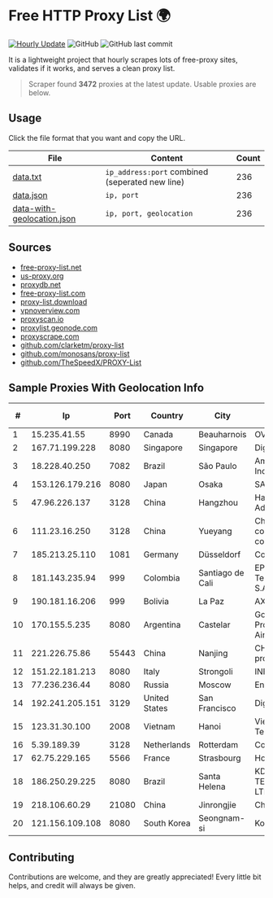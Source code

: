 
# Free HTTP Proxy List 🌍

[![Hourly Update](https://github.com/mertguvencli/http-proxy-list/actions/workflows/main.yml/badge.svg?branch=main)](https://github.com/mertguvencli/http-proxy-list/actions/workflows/main.yml)
![GitHub](https://img.shields.io/github/license/mertguvencli/http-proxy-list)
![GitHub last commit](https://img.shields.io/github/last-commit/mertguvencli/http-proxy-list)

It is a lightweight project that hourly scrapes lots of free-proxy sites, validates if it works, and serves a clean proxy list.


> Scraper found **3472** proxies at the latest update. Usable proxies are below.

## Usage

Click the file format that you want and copy the URL.


|File|Content|Count|
|----|-------|-----|
|[data.txt](https://raw.githubusercontent.com/mertguvencli/http-proxy-list/main/proxy-list/data.txt)|`ip_address:port` combined (seperated new line)|236|
|[data.json](https://raw.githubusercontent.com/mertguvencli/http-proxy-list/main/proxy-list/data.json)|`ip, port`|236|
|[data-with-geolocation.json](https://raw.githubusercontent.com/mertguvencli/http-proxy-list/main/proxy-list/data-with-geolocation.json)|`ip, port, geolocation`|236|

## Sources

* [free-proxy-list.net](https://free-proxy-list.net)
* [us-proxy.org](https://www.us-proxy.org)
* [proxydb.net](http://proxydb.net)
* [free-proxy-list.com](https://free-proxy-list.com/?page=&port=&type%5B%5D=http&type%5B%5D=https&up_time=0&search=Search)
* [proxy-list.download](https://www.proxy-list.download/HTTP)
* [vpnoverview.com](https://vpnoverview.com/privacy/anonymous-browsing/free-proxy-servers)
* [proxyscan.io](https://www.proxyscan.io)
* [proxylist.geonode.com](https://proxylist.geonode.com/api/proxy-list?limit=300&page=1&sort_by=lastChecked&sort_type=desc&protocols=http,https)
* [proxyscrape.com](https://api.proxyscrape.com/v2/?request=displayproxies&protocol=http&timeout=10000&country=all&ssl=all&anonymity=all)
* [github.com/clarketm/proxy-list](https://raw.githubusercontent.com/clarketm/proxy-list/master/proxy-list-raw.txt)
* [github.com/monosans/proxy-list](https://raw.githubusercontent.com/monosans/proxy-list/main/proxies/http.txt)
* [github.com/TheSpeedX/PROXY-List](https://raw.githubusercontent.com/TheSpeedX/PROXY-List/master/http.txt)


## Sample Proxies With Geolocation Info

|#|Ip|Port|Country|City|Internet Service Provider|
|-|--|----|-------|----|-------------------------|
|1|15.235.41.55|8990|Canada|Beauharnois|OVH SAS|
|2|167.71.199.228|8080|Singapore|Singapore|DigitalOcean, LLC|
|3|18.228.40.250|7082|Brazil|São Paulo|Amazon Technologies Inc.|
|4|153.126.179.216|8080|Japan|Osaka|SAKURA Internet Inc.|
|5|47.96.226.137|3128|China|Hangzhou|Hangzhou Alibaba Advertising Co|
|6|111.23.16.250|3128|China|Yueyang|China Mobile communications corporation|
|7|185.213.25.110|1081|Germany|Düsseldorf|Contabo GmbH|
|8|181.143.235.94|999|Colombia|Santiago de Cali|EPM Telecomunicaciones S.A. E.S.P.|
|9|190.181.16.206|999|Bolivia|La Paz|AXS Bolivia S. A.|
|10|170.155.5.235|8080|Argentina|Castelar|Gobernacion de la Provincia de Buenos Aires|
|11|221.226.75.86|55443|China|Nanjing|CHINANET jiangsu province network|
|12|151.22.181.213|8080|Italy|Strongoli|INFOSTRADA|
|13|77.236.236.44|8080|Russia|Moscow|Enforta-MSK|
|14|192.241.205.151|3129|United States|San Francisco|DigitalOcean, LLC|
|15|123.31.30.100|2008|Vietnam|Hanoi|VietNam Post and Telecom Corporation|
|16|5.39.189.39|3128|Netherlands|Rotterdam|ColoCenter b.v.|
|17|62.75.229.165|5566|France|Strasbourg|Host Europe GmbH|
|18|186.250.29.225|8080|Brazil|Santa Helena|KDM INTERNET TELECOMUNICACOES LTDA|
|19|218.106.60.29|21080|China|Jinrongjie|China Unicom CncNet|
|20|121.156.109.108|8080|South Korea|Seongnam-si|Korea Telecom|



## Contributing

Contributions are welcome, and they are greatly appreciated! Every
little bit helps, and credit will always be given.

